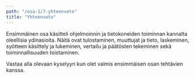 ```yaml
---
path: "/osa-1/7-yhteenveto"
title: "Yhteenveto"
---
```



Ensimmäinen osa käsitteli ohjelmoinnin ja tietokoneiden toiminnan kannalta oleellisia ydinasioita. Näitä ovat tulostaminen, muuttujat ja tieto, laskeminen, syötteen käsittely ja lukeminen, vertailu ja päätösten tekeminen sekä toiminnallisuuden toistaminen.

Vastaa alla olevaan kyselyyn kun olet valmis ensimmäisen osan tehtävien kanssa.


<quiz id="5c12b7f263de8e5db0cf8b93"></quiz>
